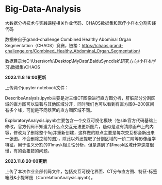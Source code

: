 # Big-Data-Analysis
大数据分析技术与实践课程相关作业代码、CHAOS数据集和医疗小样本分割实践代码

数据来自于grand-challenge Combined Healthy Abominal Organ Segmentation（CHAOS）竞赛，链接：https://chaos.grand-challenge.org/Combined_Healthy_Abdominal_Organ_Segmentation/

数据目录为C:\Users\orfu\Desktop\MyData\BaiduSyncdisk\研究方向\小样本学习\数据集\CHAOS

**2023.11.8 16:00更新**

上传两个jupyter notebook文件：

DescribeAnalysis.ipynb主要是对三维CT图像进行直方图分析，肝脏部分分割区域的直方图可以显著与其他区域分开，同时我们也可以看到有直方图0~200区间有多个峰，可能是不同器官的直方图区域不同。

ExploratoryAnalysis.ipynb主要包含一个交互可视化模块（在sitk官方代码基础上修改，官方代码不知道为什么点交互无法更新图片，疑似是没有清除画布上的内容，修改为了删除整个fig并重新创建，这样做的缺点主要是每次交互都会新出来一张图，不会删除之前的图），除此以外还提取了分割区域的一阶二阶等影像组学特征，用于语义分割的01mask相关性分析，但是遇到了非mask区域计算速度很慢，有的会报错的问题。

**2023.11.8 20:00更新**

上传了本次作业全部代码文件，包括交互可视化界面、CT分布直方图、特征-标签箱线&小提琴图（CorrelationAnalysis.ipynb）。
